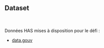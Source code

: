 ## Dataset ##
<br/><br/>
Données HAS mises à disposition pour le défi :

- [data.gouv](https://www.data.gouv.fr/fr/organizations/defi-idoc-sante/)


